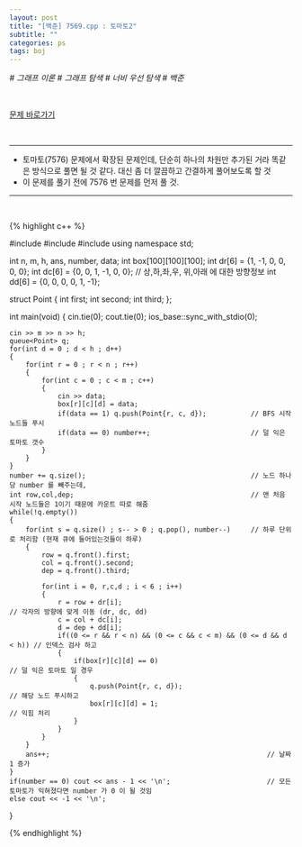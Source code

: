 ```yaml
---
layout: post
title: "[백준] 7569.cpp : 토마토2"
subtitle: ""
categories: ps
tags: boj
---
```


*# 그래프 이론 # 그래프 탐색 # 너비 우선 탐색 # 백준*

<br>

[문제 바로가기](https://www.acmicpc.net/problem/7569)

<br>

---

- 토마토(7576) 문제에서 확장된 문제인데, 단순히 하나의 차원만 추가된 거라 똑같은 방식으로 풀면 될 것 같다. 대신 좀 더 깔끔하고 간결하게 풀어보도록 할 것
- 이 문제를 풀기 전에 7576 번 문제를 먼저 풀 것.

---
<br>

{% highlight c++ %}

#include <iostream>
#include <queue>
#include <vector>
using namespace std;

int n, m, h, ans, number, data;
int box[100][100][100];
int dr[6] = {1, -1, 0, 0, 0, 0};
int dc[6] = {0, 0, 1, -1, 0, 0};                              // 상,하,좌,우, 위,아래 에 대한 방향정보
int dd[6] = {0, 0, 0, 0, 1, -1};

struct Point
{
    int first;
    int second;
    int third;
};

int main(void)
{
    cin.tie(0);
    cout.tie(0);
    ios_base::sync_with_stdio(0);

    cin >> m >> n >> h;
    queue<Point> q;
    for(int d = 0 ; d < h ; d++)
    {
        for(int r = 0 ; r < n ; r++)
        {
            for(int c = 0 ; c < m ; c++)
            {
                cin >> data;
                box[r][c][d] = data;
                if(data == 1) q.push(Point{r, c, d});           // BFS 시작 노드들 푸시
                if(data == 0) number++;                         // 덜 익은 토마토 갯수
            }
        }
    }
    number += q.size();                                         // 노드 하나당 number 를 빼주는데,
    int row,col,dep;                                            // 맨 처음 시작 노드들은 1이기 때문에 카운트 따로 해줌
    while(!q.empty())
    {
        for(int s = q.size() ; s-- > 0 ; q.pop(), number--)     // 하루 단위로 처리함 (현재 큐에 들어있는것들이 하루)
        {
            row = q.front().first;
            col = q.front().second;
            dep = q.front().third;

            for(int i = 0, r,c,d ; i < 6 ; i++)
            {
                r = row + dr[i];                                                // 각자의 방향에 맞게 이동 (dr, dc, dd)
                c = col + dc[i];
                d = dep + dd[i];
                if((0 <= r && r < n) && (0 <= c && c < m) && (0 <= d && d < h)) // 인덱스 검사 하고
                {
                    if(box[r][c][d] == 0)                                       // 덜 익은 토마토 일 경우
                    {
                        q.push(Point{r, c, d});                                 // 해당 노드 푸시하고
                        box[r][c][d] = 1;                                       // 익힘 처리
                    }
                }
            }
        }
        ans++;                                                      // 날짜 1 증가
    }
    if(number == 0) cout << ans - 1 << '\n';                        // 모든 토마토가 익혀졌다면 number 가 0 이 될 것임
    else cout << -1 << '\n';
}

{% endhighlight %}

